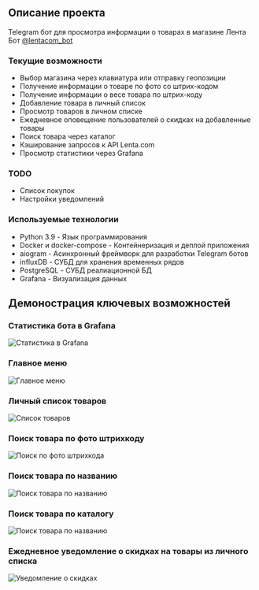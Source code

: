## Описание проекта

Telegram бот для просмотра информации о товарах в магазине Лента  
Бот [@lentacom_bot](https://t.me/lentacom_bot)

### Текущие возможности
* Выбор магазина через клавиатура или отправку геопозиции
* Получение информации о товаре по фото со штрих-кодом
* Получение информации о весе товара по штрих-коду
* Добавление товара в личный список
* Просмотр товаров в личном списке
* Ежедневное оповещение пользователей о скидках на добавленные товары
* Поиск товара через каталог
* Кэширование запросов к API Lenta.com
* Просмотр статистики через Grafana

### TODO
* Список покупок
* Настройки уведомлений

### Используемые технологии
* Python 3.9 - Язык программирования
* Docker и docker-compose - Контейнеризация и деплой приложения
* aiogram - Асинхронный фреймворк для разработки Telegram ботов
* influxDB - СУБД для хранения временных рядов
* PostgreSQL - СУБД реалиационной БД
* Grafana - Визуализация данных

## Демонострация ключевых возможностей

### Статистика бота в Grafana
![Статистика в Grafana](imgs/grafana.png)

### Главное меню
![Главное меню](imgs/main_menu.png)

### Личный список товаров
![Список товаров](imgs/sku_list.png)

### Поиск товара по фото штрихкоду
![Поиск по фото штрихкода](imgs/search_by_barcode.png)

### Поиск товара по названию
![Поиск товара по названию](imgs/search_sku_by_name.png)

### Поиск товара по каталогу
![Поиск товара по названию](imgs/search_sku_by_catalog.png)

### Ежедневное уведомление о скидках на товары из личного списка
![Уведомление о скидках](imgs/discount_notification.png)